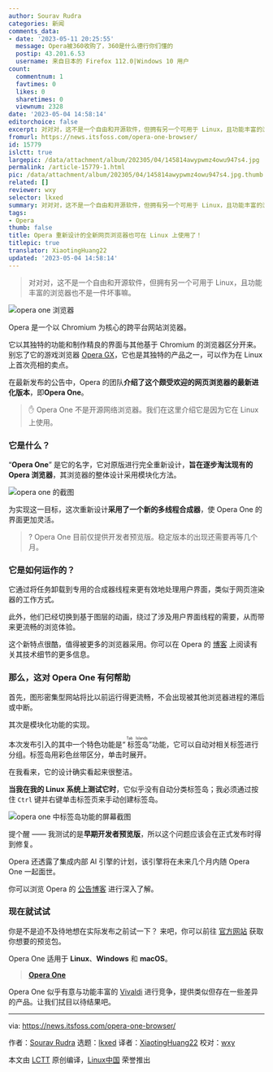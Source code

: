 ```yaml
---
author: Sourav Rudra
categories: 新闻
comments_data:
- date: '2023-05-11 20:25:55'
  message: Opera被360收购了，360是什么德行你们懂的
  postip: 43.201.6.53
  username: 来自日本的 Firefox 112.0|Windows 10 用户
count:
  commentnum: 1
  favtimes: 0
  likes: 0
  sharetimes: 0
  viewnum: 2328
date: '2023-05-04 14:58:14'
editorchoice: false
excerpt: 对对对，这不是一个自由和开源软件，但拥有另一个可用于 Linux，且功能丰富的浏览器也不是一件坏事嘛。
fromurl: https://news.itsfoss.com/opera-one-browser/
id: 15779
islctt: true
largepic: /data/attachment/album/202305/04/145814awypwmz4owu947s4.jpg
permalink: /article-15779-1.html
pic: /data/attachment/album/202305/04/145814awypwmz4owu947s4.jpg.thumb.jpg
related: []
reviewer: wxy
selector: lkxed
summary: 对对对，这不是一个自由和开源软件，但拥有另一个可用于 Linux，且功能丰富的浏览器也不是一件坏事嘛。
tags:
- Opera
thumb: false
title: Opera 重新设计的全新网页浏览器也可在 Linux 上使用了！
titlepic: true
translator: XiaotingHuang22
updated: '2023-05-04 14:58:14'
---
```



> 
> 对对对，这不是一个自由和开源软件，但拥有另一个可用于 Linux，且功能丰富的浏览器也不是一件坏事嘛。
> 
> 
> 


![opera one 浏览器](/data/attachment/album/202305/04/145814awypwmz4owu947s4.jpg)


Opera 是一个以 Chromium 为核心的跨平台网站浏览器。


它以其独特的功能和制作精良的界面与其他基于 Chromium 的浏览器区分开来。别忘了它的游戏浏览器 [Opera GX](https://itsfoss.com/best-browsers-ubuntu-linux/?ref=news.itsfoss.com)，它也是其独特的产品之一，可以作为在 Linux 上首次亮相的卖点。


在最新发布的公告中，Opera 的团队**介绍了这个颇受欢迎的网页浏览器的最新进化版本**，即**Opera One**。



> 
> ✋ Opera One 不是开源网络浏览器。我们在这里介绍它是因为它在 Linux 上使用。
> 
> 
> 


### 它是什么？


“**Opera One**” 是它的名字，它对原版进行完全重新设计，**旨在逐步淘汰现有的 Opera 浏览器**，其浏览器的整体设计采用模块化方法。


![opera one 的截图](/data/attachment/album/202305/04/145815wzzejwmmhsmjq0lw.jpg)


为实现这一目标，这次重新设计**采用了一个新的多线程合成器**，使 Opera One 的界面更加灵活。



> 
> ? Opera One 目前仅提供开发者预览版。稳定版本的出现还需要再等几个月。
> 
> 
> 


### 它是如何运作的？


它通过将任务卸载到专用的合成器线程来更有效地处理用户界面，类似于网页渲染器的工作方式。


此外，他们已经切换到基于图层的动画，绕过了涉及用户界面线程的需要，从而带来更流畅的浏览体验。


这个新特点很酷，值得被更多的浏览器采用。你可以在 Opera 的 [博客](https://blogs.opera.com/desktop/2023/04/opera-one-multithreaded-compositor/?ref=news.itsfoss.com) 上阅读有关其技术细节的更多信息。


### 那么，这对 Opera One 有何帮助


首先，图形密集型网站将比以前运行得更流畅，不会出现被其他浏览器进程的滞后或中断。


其次是模块化功能的实现。


本次发布引入的其中一个特色功能是“<ruby> 标签岛 <rt>  Tab Islands </rt></ruby>”功能，它可以自动对相关标签进行分组。标签岛用彩色丝带区分，单击时展开。






在我看来，它的设计确实看起来很整洁。


**当我在我的 Linux 系统上测试它时**，它似乎没有自动分类标签岛；我必须通过按住 `Ctrl` 键并右键单击标签页来手动创建标签岛。


![opera one 中标签岛功能的屏幕截图](/data/attachment/album/202305/04/145816a5woiqevr1me9iie.jpg)


提个醒 —— 我测试的是**早期开发者预览版**，所以这个问题应该会在正式发布时得到修复。


Opera 还透露了集成内部 AI 引擎的计划，该引擎将在未来几个月内随 Opera One 一起面世。


你可以浏览 Opera 的 [公告博客](https://blogs.opera.com/news/2023/04/opera-one-developer/?ref=news.itsfoss.com) 进行深入了解。


### 现在就试试


你是不是迫不及待地想在实际发布之前试一下？ 来吧，你可以前往 [官方网站](https://www.opera.com/one?ref=news.itsfoss.com) 获取你想要的预览包。


Opera One 适用于 **Linux**、**Windows** 和 **macOS**。



> 
> **[Opera One](https://www.opera.com/one?ref=news.itsfoss.com)**
> 
> 
> 


Opera One 似乎有意与功能丰富的 [Vivaldi](https://news.itsfoss.com/vivaldi-6-0/) 进行竞争，提供类似但存在一些差异的产品。让我们拭目以待结果吧。




---


via: <https://news.itsfoss.com/opera-one-browser/>


作者：[Sourav Rudra](https://news.itsfoss.com/author/sourav/) 选题：[lkxed](https://github.com/lkxed/) 译者：[XiaotingHuang22](https://github.com/XiaotingHuang22) 校对：[wxy](https://github.com/wxy)


本文由 [LCTT](https://github.com/LCTT/TranslateProject) 原创编译，[Linux中国](https://linux.cn/) 荣誉推出